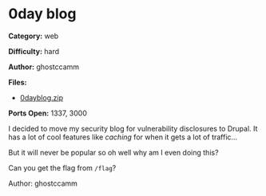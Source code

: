 0day blog
============

**Category:** web

**Difficulty:** hard

**Author:** ghostccamm

**Files:**
- [0dayblog.zip](./publish/0dayblog.zip)

**Ports Open:** 1337, 3000

I decided to move my security blog for vulnerability disclosures to Drupal. It has a lot of cool features like *caching* for when it gets a lot of traffic...

But it will never be popular so oh well why am I even doing this?

Can you get the flag from `/flag`?

Author: ghostccamm